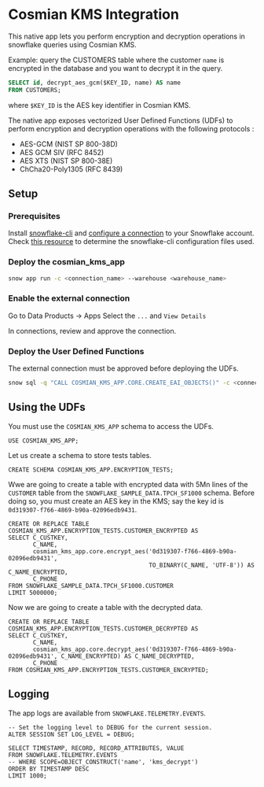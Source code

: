 # Cosmian KMS Integration

This native app lets you perform encryption and decryption operations in snowflake queries using Cosmian KMS.

Example: query the CUSTOMERS table where the customer `name` is encrypted in the database and you want to decrypt it in
the query.

```sql
SELECT id, decrypt_aes_gcm($KEY_ID, name) AS name
FROM CUSTOMERS;
```

where `$KEY_ID` is the AES key identifier in Cosmian KMS.

The native app exposes vectorized User Defined Functions (UDFs) to perform encryption and decryption operations with
the following protocols :

- AES-GCM (NIST SP 800-38D)
- AES GCM SIV (RFC 8452)
- AES XTS (NIST SP 800-38E)
- ChCha20-Poly1305 (RFC 8439)

## Setup

### Prerequisites

Install [snowflake-cli](https://docs.snowflake.com/en/developer-guide/snowflake-cli/installation/installation) and
[configure a connection](https://docs.snowflake.com/en/developer-guide/snowflake-cli/connecting/configure-connections)
to your Snowflake account.
Check [this resource](https://docs.snowflake.com/en/developer-guide/snowflake-cli/connecting/configure-cli#location-of-the-toml-configuration-file)
to determine the snowflake-cli configuration files used.

### Deploy the cosmian_kms_app

```bash
snow app run -c <connection_name> --warehouse <warehouse_name>
```

### Enable the external connection

Go to Data Products -> Apps
Select the `...` and `View Details`

In connections, review and approve the connection.

### Deploy the User Defined Functions

The external connection must be approved before deploying the UDFs.

```bash
snow sql -q "CALL COSMIAN_KMS_APP.CORE.CREATE_EAI_OBJECTS()" -c <connection_name>
```

## Using the UDFs

You must use the `COSMIAN_KMS_APP` schema to access the UDFs.

```snowflake
USE COSMIAN_KMS_APP;
```

Let us create a schema to store tests tables.

```snowflake
CREATE SCHEMA COSMIAN_KMS_APP.ENCRYPTION_TESTS;
```

Wwe are going to create a table with encrypted data with 5Mn lines of the `CUSTOMER` table from the
`SNOWFLAKE_SAMPLE_DATA.TPCH_SF1000` schema.
Before doing so, you must create an AES key in the KMS;
say the key id is `0d319307-f766-4869-b90a-02096edb9431`.

```snowflake
CREATE OR REPLACE TABLE COSMIAN_KMS_APP.ENCRYPTION_TESTS.CUSTOMER_ENCRYPTED AS
SELECT C_CUSTKEY,
       C_NAME,
       cosmian_kms_app.core.encrypt_aes('0d319307-f766-4869-b90a-02096edb9431',
                                        TO_BINARY(C_NAME, 'UTF-8')) AS C_NAME_ENCRYPTED,
       C_PHONE
FROM SNOWFLAKE_SAMPLE_DATA.TPCH_SF1000.CUSTOMER
LIMIT 5000000;
```

Now we are going to create a table with the decrypted data.

```snowflake
CREATE OR REPLACE TABLE COSMIAN_KMS_APP.ENCRYPTION_TESTS.CUSTOMER_DECRYPTED AS
SELECT C_CUSTKEY,
       C_NAME,
       cosmian_kms_app.core.decrypt_aes('0d319307-f766-4869-b90a-02096edb9431', C_NAME_ENCRYPTED) AS C_NAME_DECRYPTED,
       C_PHONE
FROM COSMIAN_KMS_APP.ENCRYPTION_TESTS.CUSTOMER_ENCRYPTED;
```

## Logging

The app logs are available from `SNOWFLAKE.TELEMETRY.EVENTS`.

```snowflake
-- Set the logging level to DEBUG for the current session.
ALTER SESSION SET LOG_LEVEL = DEBUG;

SELECT TIMESTAMP, RECORD, RECORD_ATTRIBUTES, VALUE
FROM SNOWFLAKE.TELEMETRY.EVENTS
-- WHERE SCOPE=OBJECT_CONSTRUCT('name', 'kms_decrypt')
ORDER BY TIMESTAMP DESC
LIMIT 1000;
```
